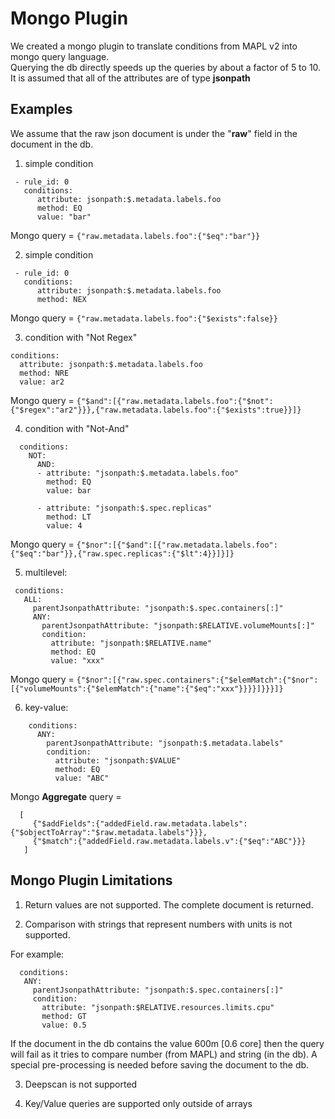 # Mongo Plugin
We created a mongo plugin to translate conditions from MAPL v2 into mongo query language.  
Querying the db directly speeds up the queries by about a factor of 5 to 10.
It is assumed that all of the attributes are of type **jsonpath**

## Examples
We assume that the raw json document is under the "**raw**" field in the document in the db.

1)  simple condition
```
 - rule_id: 0
   conditions:
      attribute: jsonpath:$.metadata.labels.foo
      method: EQ
      value: "bar"
```
Mongo query = ```{"raw.metadata.labels.foo":{"$eq":"bar"}}```

2) simple condition
```
 - rule_id: 0
   conditions:
      attribute: jsonpath:$.metadata.labels.foo
      method: NEX      
```
Mongo query = ```{"raw.metadata.labels.foo":{"$exists":false}}```

3)  condition with "Not Regex"
```
conditions:
  attribute: jsonpath:$.metadata.labels.foo
  method: NRE
  value: ar2
```
Mongo query = ```{"$and":[{"raw.metadata.labels.foo":{"$not":{"$regex":"ar2"}}},{"raw.metadata.labels.foo":{"$exists":true}}]}```

4) condition with "Not-And"
```
  conditions:
    NOT:
      AND:
      - attribute: "jsonpath:$.metadata.labels.foo"
        method: EQ
        value: bar

      - attribute: "jsonpath:$.spec.replicas"
        method: LT
        value: 4
```
Mongo query = ```{"$nor":[{"$and":[{"raw.metadata.labels.foo":{"$eq":"bar"}},{"raw.spec.replicas":{"$lt":4}}]}]}```

5) multilevel:
```
 conditions:
   ALL:
     parentJsonpathAttribute: "jsonpath:$.spec.containers[:]"
     ANY:
       parentJsonpathAttribute: "jsonpath:$RELATIVE.volumeMounts[:]"
       condition:
         attribute: "jsonpath:$RELATIVE.name"
         method: EQ
         value: "xxx"
```

Mongo query = ```{"$nor":[{"raw.spec.containers":{"$elemMatch":{"$nor":[{"volumeMounts":{"$elemMatch":{"name":{"$eq":"xxx"}}}}]}}}]}```


6) key-value:
```
    conditions:
      ANY:
        parentJsonpathAttribute: "jsonpath:$.metadata.labels"
        condition:
          attribute: "jsonpath:$VALUE"
          method: EQ
          value: "ABC"
```

Mongo **Aggregate** query = 
```
  [ 
     {"$addFields":{"addedField.raw.metadata.labels":{"$objectToArray":"$raw.metadata.labels"}}},
     {"$match":{"addedField.raw.metadata.labels.v":{"$eq":"ABC"}}} 
   ]
```

## Mongo Plugin Limitations

1) Return values are not supported. The complete document is returned.

2) Comparison with strings that represent numbers with units is not supported. 

For example:

```
  conditions:
   ANY:
     parentJsonpathAttribute: "jsonpath:$.spec.containers[:]"
     condition:
       attribute: "jsonpath:$RELATIVE.resources.limits.cpu"
       method: GT
       value: 0.5 
 ```      
If the document in the db contains the value 600m [0.6 core] then the query will fail as it tries to compare number (from MAPL) and string (in the db). A special pre-processing is needed before saving the document to the db.


3) Deepscan is not supported

4) Key/Value queries are supported only outside of arrays

